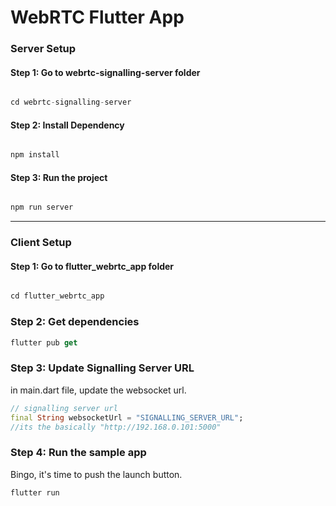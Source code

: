 # WebRTC Flutter App



### Server Setup

#### Step 1: Go to  webrtc-signalling-server folder

```js

cd webrtc-signalling-server

```

#### Step 2: Install Dependency

```js

npm install
```

#### Step 3: Run the project

```js

npm run server
```

---

### Client Setup

#### Step 1: Go to flutter_webrtc_app folder

```dart

cd flutter_webrtc_app
```

### Step 2: Get dependencies

```dart
flutter pub get
```

### Step 3: Update Signalling Server URL

in main.dart file, update the websocket url.

```dart
// signalling server url
final String websocketUrl = "SIGNALLING_SERVER_URL";
//its the basically "http://192.168.0.101:5000"
```

### Step 4: Run the sample app

Bingo, it's time to push the launch button.

```dart
flutter run
```
